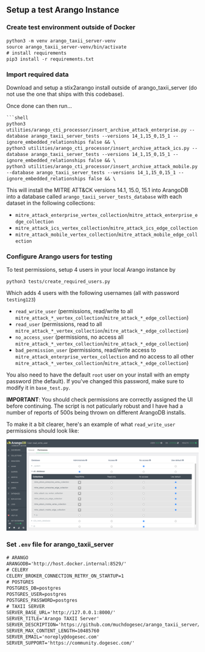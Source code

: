 ## Setup a test Arango Instance

### Create test environment outside of Docker

```shell
python3 -m venv arango_taxii_server-venv
source arango_taxii_server-venv/bin/activate
# install requirements
pip3 install -r requirements.txt
```

### Import required data

Download and setup a stix2arango install outside of arango_taxii_server (do not use the one that ships with this codebase).

Once done can then run...

```shell
```shell
python3 utilities/arango_cti_processor/insert_archive_attack_enterprise.py --database arango_taxii_server_tests --versions 14_1,15_0,15_1 --ignore_embedded_relationships false && \
python3 utilities/arango_cti_processor/insert_archive_attack_ics.py --database arango_taxii_server_tests --versions 14_1,15_0,15_1 --ignore_embedded_relationships false && \
python3 utilities/arango_cti_processor/insert_archive_attack_mobile.py --database arango_taxii_server_tests --versions 14_1,15_0,15_1 --ignore_embedded_relationships false && \
```

This will install the MITRE ATT&CK versions 14.1, 15.0, 15.1 into ArangoDB into a database called `arango_taxii_server_tests_database` with each dataset in the following collections:

* `mitre_attack_enterprise_vertex_collection`/`mitre_attack_enterprise_edge_collection`
* `mitre_attack_ics_vertex_collection`/`mitre_attack_ics_edge_collection`
* `mitre_attack_mobile_vertex_collection`/`mitre_attack_mobile_edge_collection`

### Configure Arango users for testing

To test permissions, setup 4 users in your local Arango instance by 

```shell
python3 tests/create_required_users.py
```

Which adds 4 users with the following usernames (all with password `testing123`)

* `read_write_user` (permissions, read/write to all `mitre_attack_*_vertex_collection`/`mitre_attack_*_edge_collection`)
* `read_user` (permissions, read to all `mitre_attack_*_vertex_collection`/`mitre_attack_*_edge_collection`)
* `no_access_user` (permissions, no access all `mitre_attack_*_vertex_collection`/`mitre_attack_*_edge_collection`)
* `bad_permission_user` (permissions, read/write access to `mitre_attack_enterprise_vertex_collection` and no access to all other `mitre_attack_*_vertex_collection`/`mitre_attack_*_edge_collection`)


You also need to have the default `root` user on your install with an empty password (the default). If you've changed this password, make sure to modify it in `base_test.py`.

**IMPORTANT**: You should check permissions are correctly assigned the UI before continuing. The script is not paticularly robust and I have had a number of reports of 500s being thrown on different ArangoDB installs.

To make it a bit clearer, here's an example of what `read_write_user` permissions should look like:

![](example_permissions.png)

### Set `.env` file for arango_taxii_server

```
# ARANGO
ARANGODB='http://host.docker.internal:8529/'
# CELERY
CELERY_BROKER_CONNECTION_RETRY_ON_STARTUP=1
# POSTGRES
POSTGRES_DB=postgres
POSTGRES_USER=postgres
POSTGRES_PASSWORD=postgres
# TAXII SERVER
SERVER_BASE_URL='http://127.0.0.1:8000/'
SERVER_TITLE='Arango TAXII Server'
SERVER_DESCRIPTION='https://github.com/muchdogesec/arango_taxii_server/'
SERVER_MAX_CONTENT_LENGTH=10485760
SERVER_EMAIL='noreply@dogesec.com'
SERVER_SUPPORT='https://community.dogesec.com/'
```